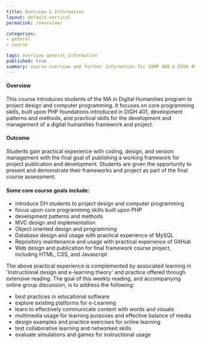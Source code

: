 ```yaml
---
title: Overview & Information
layout: default-vertical
permalink: /overview/

categories:
- general
- course

tags: overview general_information
published: true
summary: course overview and further information for COMP 488 & DIGH 402
---
```


#### Overview
This course introduces students of the MA in Digital Humanities program to project design and computer programming. It focuses on core programming skills, built upon PHP foundations introduced in DIGH 401, development patterns and methods, and practical skills for the development and management of a digital humanities framework and project. 

#### Outcome
Students gain practical experience with coding, design, and version management with the final goal of publishing a working framework for project publication and development. Students are given the opportunity to present and demonstrate their frameworks and project as part of the final course assessment.

#### Some core course goals include:

* introduce DH students to project design and computer programming
* focus upon core programming skills built upon PHP
* development patterns and methods
* MVC design and implementation
* Object oriented design and programming
* Database design and usage with practical experience of MySQL
* Repository maintenance and usage with practical experience of GitHub
* Web design and publication for final framework course project, including HTML, CSS, and Javascript

The above practical experience is complemented by associated learning in 'Instructional design and e-learning theory' and practice offered through extensive reading. The goal of this weekly reading, and accompanying online group discussion, is to address the following:

* best practices in educational software
* explore existing platforms for e-Learning
* learn to effectively communicate content with words and visuals
* multimedia usage for learning purposes and effective balance of media
* design examples and practice exercises for online learning
* test collaborative learning and networked skills
* evaluate simulations and games for instructional usage